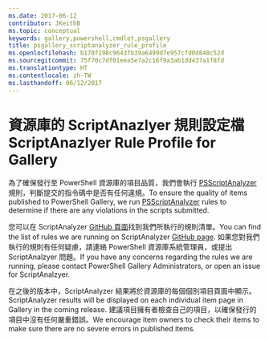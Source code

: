 ```yaml
---
ms.date: 2017-06-12
contributor: JKeithB
ms.topic: conceptual
keywords: gallery,powershell,cmdlet,psgallery
title: psgallery_scriptanalyzer_rule_profile
ms.openlocfilehash: b178f198c9643fb39a6499d7e957cfd0d848c52d
ms.sourcegitcommit: 75f70c7df01eea5e7a2c16f9a3ab1dd437a1f8fd
ms.translationtype: HT
ms.contentlocale: zh-TW
ms.lasthandoff: 06/12/2017
---
```

# <a name="scriptanazlyer-rule-profile-for-gallery"></a><span data-ttu-id="fde46-103">資源庫的 ScriptAnazlyer 規則設定檔</span><span class="sxs-lookup"><span data-stu-id="fde46-103">ScriptAnazlyer Rule Profile for Gallery</span></span>
<span data-ttu-id="fde46-104">為了確保發行至 PowerShell 資源庫的項目品質，我們會執行 [PSScriptAnalyzer](https://github.com/PowerShell/PSScriptAnalyzer) 規則，判斷提交的指令碼中是否有任何違規。</span><span class="sxs-lookup"><span data-stu-id="fde46-104">To ensure the quality of items published to PowerShell Gallery, we run [PSScriptAnalyzer](https://github.com/PowerShell/PSScriptAnalyzer) rules to determine if there are any violations in the scripts submitted.</span></span>

<span data-ttu-id="fde46-105">您可以在 ScriptAnalyzer [GitHub 頁面](https://github.com/PowerShell/PSScriptAnalyzer/blob/development/Engine/Settings/PSGallery.psd1)找到我們所執行的規則清單。</span><span class="sxs-lookup"><span data-stu-id="fde46-105">You can find the list of rules we are running on ScriptAnalyzer [GitHub page](https://github.com/PowerShell/PSScriptAnalyzer/blob/development/Engine/Settings/PSGallery.psd1).</span></span>
<span data-ttu-id="fde46-106">如果您對我們執行的規則有任何疑慮，請連絡 PowerShell 資源庫系統管理員，或提出 ScriptAnalzyer 問題。</span><span class="sxs-lookup"><span data-stu-id="fde46-106">If you have any concerns regarding the rules we are running, please contact PowerShell Gallery Administrators, or open an issue for ScriptAnalzyer.</span></span>

<span data-ttu-id="fde46-107">在之後的版本中，ScriptAnalyzer 結果將於資源庫的每個個別項目頁面中顯示。</span><span class="sxs-lookup"><span data-stu-id="fde46-107">ScriptAnalyzer results will be displayed on each individual item page in Gallery in the coming release.</span></span> <span data-ttu-id="fde46-108">建議項目擁有者檢查自己的項目，以確保發行的項目中沒有任何嚴重錯誤。</span><span class="sxs-lookup"><span data-stu-id="fde46-108">We encourage item owners to check their items to make sure there are no severe errors in published items.</span></span>

